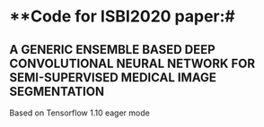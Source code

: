 # **Code for ISBI2020 paper:#
## **A GENERIC ENSEMBLE BASED DEEP CONVOLUTIONAL NEURAL NETWORK FOR SEMI-SUPERVISED MEDICAL IMAGE SEGMENTATION** ##

Based on Tensorflow 1.10 eager mode

